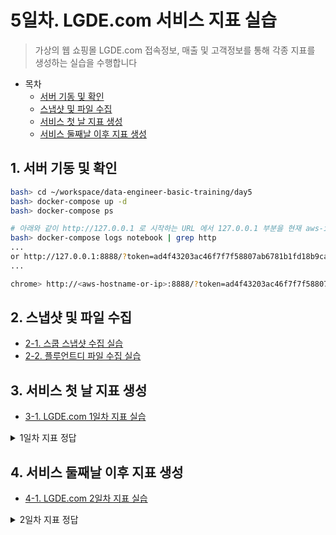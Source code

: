# 5일차. LGDE.com 서비스 지표 실습
> 가상의 웹 쇼핑몰 LGDE.com 접속정보, 매출 및 고객정보를 통해 각종 지표를 생성하는 실습을 수행합니다

* 목차
  * [서버 기동 및 확인](#1-서버-기동-및-확인)
  * [스냅샷 및 파일 수집](#2-스냅샷-및-파일-수집)
  * [서비스 첫 날 지표 생성](#3-서비스-첫-날-지표-생성)
  * [서비스 둘째날 이후 지표 생성](#4-서비스-둘째날-이후-지표-생성)


## 1. 서버 기동 및 확인
```bash
bash> cd ~/workspace/data-engineer-basic-training/day5
bash> docker-compose up -d
bash> docker-compose ps

# 아래와 같이 http://127.0.0.1 로 시작하는 URL 에서 127.0.0.1 부분을 현재 aws-instance-host 이름으로 변경합니다
bash> docker-compose logs notebook | grep http
...
or http://127.0.0.1:8888/?token=ad4f43203ac46f7f7f58807ab6781b1fd18b9ca5066664df
...

chrome> http://<aws-hostname-or-ip>:8888/?token=ad4f43203ac46f7f7f58807ab6781b1fd18b9ca5066664df
```

## 2. 스냅샷 및 파일 수집
  * [2-1. 스쿱 스냅샷 수집 실습](http://htmlpreview.github.io/?https://github.com/psyoblade/data-engineer-basic-training/blob/master/day5/notebooks/html/lgde-basic-day5-step1.html)
  * [2-2. 플루언트디 파일 수집 실습](http://htmlpreview.github.io/?https://github.com/psyoblade/data-engineer-basic-training/blob/master/day5/notebooks/html/lgde-basic-day5-step2.html)

## 3. 서비스 첫 날 지표 생성
  * [3-1. LGDE.com 1일차 지표 실습](http://htmlpreview.github.io/?https://github.com/psyoblade/data-engineer-basic-training/blob/master/day5/notebooks/html/lgde-basic-day5-step3.html)

<details>
<summary> 1일차 지표 정답 </summary>
<div markdown="1">
  * [3-1. LGDE.com 1일차 지표 정답](http://htmlpreview.github.io/?https://github.com/psyoblade/data-engineer-basic-training/blob/master/day5/notebooks/html/lgde-basic-day5-step3-answer.html)
</div>
</details>

## 4. 서비스 둘째날 이후 지표 생성
  * [4-1. LGDE.com 2일차 지표 실습](http://htmlpreview.github.io/?https://github.com/psyoblade/data-engineer-basic-training/blob/master/day5/notebooks/html/lgde-basic-day5-step4.html)

<details>
<summary> 2일차 지표 정답 </summary>
<div markdown="1">
  * [4-2. LGDE.com 2일차 지표 정답](http://htmlpreview.github.io/?https://github.com/psyoblade/data-engineer-basic-training/blob/master/day5/notebooks/html/lgde-basic-day5-step4-answer.html)
</div>
</details>

